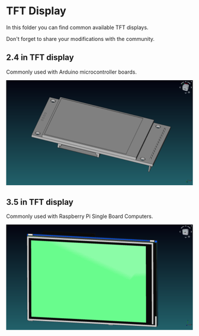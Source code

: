 # TFT Display

In this folder you can find common available TFT displays.

Don't forget to share your modifications with the community.

## 2.4 in TFT display

Commonly used with Arduino microcontroller boards.

![2.4](2-4_tft_spi_240x320.png)

## 3.5 in TFT display

Commonly used with Raspberry Pi Single Board Computers.

![3.5](3.5_RPi_tft_display_spi_480x320.png)